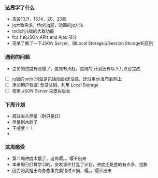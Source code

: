 ### 这周学了什么
- 高设10,11，13,14，20，23章
- jq大致需求，ffc的jq题，动画的jq方法
- todo的js版的大致功能
- fcc上的JSON APIs and Ajax 部分
- 简单了解了一下JSON Server，和Local Storage与Session Storage的区别

### 遇到的问题
- 之前的进度有点慢了，这周有点赶，这周的
计划还有以下几点没完成
- [ ]  jq版的todo(也就是包括动画)还没做，还没用git发布到网上
- [ ] 添加用户验证: 登录注销，利用 Local Storage 
- [ ] 使用 JSON Server 来模拟后台

### 下周计划
- 高效率点尽量（别只是赶）
- 尽量别水群了
- 干吧爹！！
- 
### 这周感受
- 第二周进度太慢了，这周嘤。。嘤不出来
- 本来周日打算学习的，突发事件打乱了计划，进度还是差的有点多，抱歉
- 因为陪我姐出岛办些事完美错过火锅，嘤。。嘤不出来
